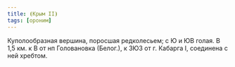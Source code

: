 ```yaml
---
title: ⦗Крым II⦘
tags: [ороним]
---
```


Куполообразная вершина, поросшая редколесьем; с Ю и ЮВ голая. В 1,5 км. к В от
нп Головановка (Белог.), к ЗЮЗ от г. Кабарга I, соединена с ней хребтом.

